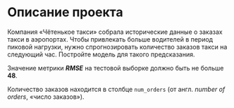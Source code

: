 # Описание проекта

Компания «Чётенькое такси» собрала исторические данные о заказах такси в аэропортах. Чтобы привлекать больше водителей в период пиковой нагрузки, нужно спрогнозировать количество заказов такси на следующий час. Постройте модель для такого предсказания.

Значение метрики ***RMSE*** на тестовой выборке должно быть не больше **48**.

Количество заказов находится в столбце `num_orders` (от англ. *number of orders*, «число заказов»).

&nbsp;
